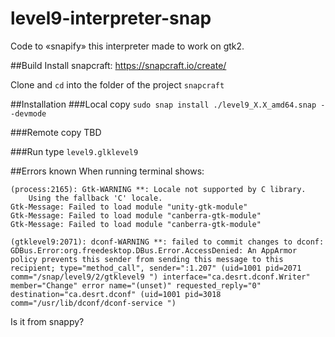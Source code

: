# level9-interpreter-snap
Code to «snapify» this interpreter made to work on gtk2.

##Build
Install snapcraft: https://snapcraft.io/create/

Clone and `cd` into the folder of the project
`snapcraft`

##Installation
###Local copy
`sudo snap install ./level9_X.X_amd64.snap --devmode`

###Remote copy
TBD

###Run
type `level9.glklevel9`

##Errors known
When running terminal shows:
```
(process:2165): Gtk-WARNING **: Locale not supported by C library.
	Using the fallback 'C' locale.
Gtk-Message: Failed to load module "unity-gtk-module"
Gtk-Message: Failed to load module "canberra-gtk-module"
Gtk-Message: Failed to load module "canberra-gtk-module"

(gtklevel9:2071): dconf-WARNING **: failed to commit changes to dconf: GDBus.Error:org.freedesktop.DBus.Error.AccessDenied: An AppArmor policy prevents this sender from sending this message to this recipient; type="method_call", sender=":1.207" (uid=1001 pid=2071 comm="/snap/level9/2/gtklevel9 ") interface="ca.desrt.dconf.Writer" member="Change" error name="(unset)" requested_reply="0" destination="ca.desrt.dconf" (uid=1001 pid=3018 comm="/usr/lib/dconf/dconf-service ")

```
Is it from snappy?
